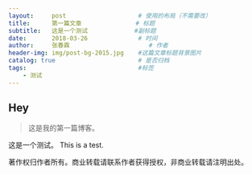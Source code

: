 ```yaml
---
layout:     post                    # 使用的布局（不需要改）
title:      第一篇文章               # 标题 
subtitle:   这是一个测试             #副标题
date:       2018-03-26              # 时间
author:     张春霖                      # 作者
header-img: img/post-bg-2015.jpg    #这篇文章标题背景图片
catalog: true                       # 是否归档
tags:                               #标签
    - 测试
---
```


## Hey
>这是我的第一篇博客。

这是一个测试。
This is a test.

著作权归作者所有。商业转载请联系作者获得授权，非商业转载请注明出处。

